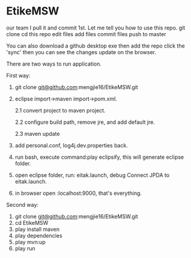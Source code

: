 # EtikeMSW
our team 
I pull it and commit 1st.
Let me tell you how to use this repo.
git clone <url>
cd this repo
edit files
add files
commit files 
push to master

You can also download a github desktop exe 
then add the repo 
click the 'sync'  then you can see the changes update on the browser.

There are two ways to run application.

First way:

1. git clone git@github.com:mengjie16/EtikeMSW.git
2. eclipse import->maven import->pom.xml. 

	2.1 convert project to maven project.

	2.2 configure build path, remove jre, and add default jre.

	2.3 maven update

4. add personal.conf, log4j.dev.properties back.
5. run bash, execute command:play eclipsify, this will generate eclipse folder.
6. open eclipse folder, run: eitak.launch, debug Connect JPDA to eitak.launch.
7. in browser open :localhost:9000, that's everything.

Second way:
1. git clone git@github.com:mengjie16/EtikeMSW.git
2. cd EtikeMSW
3. play install maven
4. play dependencies
5. play mvn:up
6. play run
